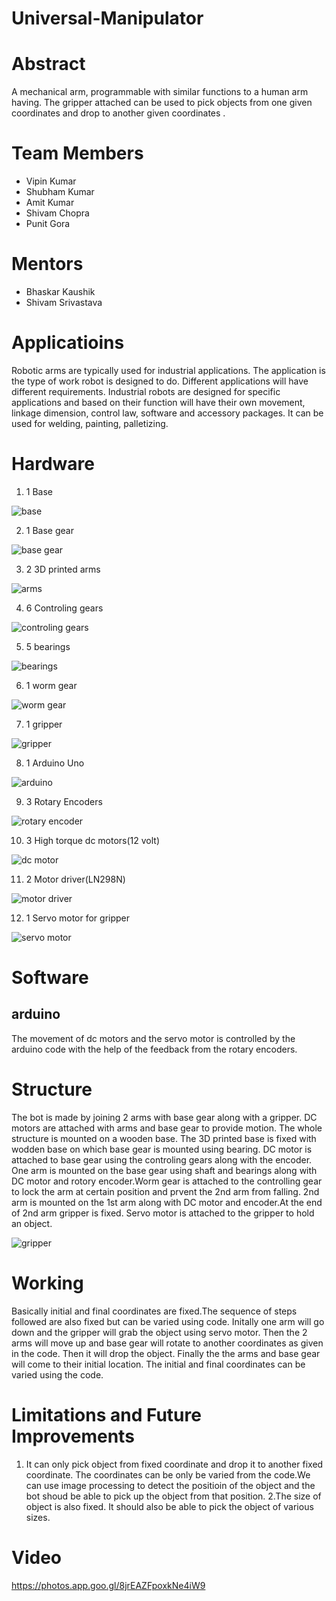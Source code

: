 # Universal-Manipulator
# Abstract

A mechanical arm, programmable with similar functions to a human arm having. The gripper attached can be used to pick objects from one  given coordinates and drop to another given coordinates .

# Team Members
* Vipin Kumar
* Shubham Kumar
* Amit Kumar
* Shivam Chopra
* Punit Gora

# Mentors
* Bhaskar Kaushik
* Shivam Srivastava

# Applicatioins

Robotic arms are typically used for industrial applications. The application is the type of work robot is designed to do.
Different applications will have different requirements. Industrial robots are designed for specific applications and based on their function will have their own movement, linkage dimension, control law, software and accessory packages. It can be used for welding, painting, palletizing.

# Hardware

1. 1 Base
  
![base](https://github.com/shubhamsharele/Universal-Manipulator/blob/master/Photos/base.png)  
  
2. 1 Base gear
  
![base gear](https://github.com/shubhamsharele/Universal-Manipulator/blob/master/Photos/gear.png)  
 
3. 2 3D printed arms

![arms](https://github.com/shubhamsharele/Universal-Manipulator/blob/master/Photos/arm.png)

4. 6 Controling gears

![controling gears](https://github.com/shubhamsharele/Universal-Manipulator/blob/master/Photos/3D-printed-Gear-set-for-prototyping-with-plastic-.jpg)


5. 5 bearings

![bearings](https://github.com/shubhamsharele/Universal-Manipulator/blob/master/Photos/24007914_962347590582031_479002411_o.jpg)

6. 1 worm gear

![worm gear](https://github.com/shubhamsharele/Universal-Manipulator/blob/master/Photos/download.jpg)

7. 1 gripper

![gripper](https://github.com/shubhamsharele/Universal-Manipulator/blob/master/Photos/gripper.png)

8. 1 Arduino Uno

![arduino](https://github.com/shubhamsharele/Universal-Manipulator/blob/master/Photos/sku_370842_1.jpg)

9. 3 Rotary Encoders

![rotary encoder](https://github.com/shubhamsharele/Universal-Manipulator/blob/master/Photos/0%20UGE%20ROTARY%20ENCODER%20400PPR-500x375.jpg)

10. 3 High torque dc motors(12 volt)

![dc motor](https://github.com/shubhamsharele/Universal-Manipulator/blob/master/Photos/150-rpm-high-torque-12-volt-dc-gear-motor-for-arduino-raspberry-pi-robotics-high-rpm-high-torque-dc-motors-rm0633-by-robomart-700-500x500.jpg)

11. 2 Motor driver(LN298N)

![motor driver](https://github.com/shubhamsharele/Universal-Manipulator/blob/master/Photos/1-750x750.jpg)

12. 1 Servo motor for gripper</li>

![servo motor](https://github.com/shubhamsharele/Universal-Manipulator/blob/master/Photos/micro-servo-sg90.jpg)



# Software

## arduino
The movement of dc motors and the servo motor is controlled by the arduino code with the help of the feedback from the rotary encoders.


# Structure
The bot is made by joining 2 arms with base gear along with a gripper. DC motors are attached with arms and base gear to provide  motion. The whole structure is mounted on a wooden base. The 3D printed base is fixed with wodden base on which base gear is mounted using bearing. DC motor is attached to base gear using the controling gears along with the encoder. One arm is mounted on the base gear using shaft and bearings along with DC motor and rotory encoder.Worm gear is attached to the controlling gear to lock the arm at certain position and prvent the 2nd arm from falling. 2nd arm is mounted on the 1st arm along with DC motor and encoder.At the end of 2nd arm gripper is fixed. Servo motor is attached to the gripper to hold an object.

![gripper](https://github.com/shubhamsharele/Universal-Manipulator/blob/master/Photos/DSC_0085.NEF.jpg)

# Working
Basically initial and final coordinates are fixed.The sequence of steps followed are also fixed but can be varied using code. Initally one arm will go down and the gripper will grab the object using servo motor. Then the 2 arms will move up and base gear will rotate to another coordinates as given in the code. Then it will drop the object. Finally the the arms and base gear will come to their initial location. The initial and final coordinates can be varied using the code.

# Limitations and Future Improvements

1. It can only pick object from fixed coordinate and drop it to another fixed coordinate. The coordinates can be only be varied from the code.We can use  image processing to detect the positioin of the object and the bot shoud be able to pick up the object from that position.
2.The size of object is also fixed. It should also be able to pick the object of various sizes.

    
# Video
https://photos.app.goo.gl/8jrEAZFpoxkNe4iW9
